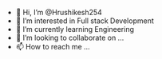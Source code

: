 - 👋 Hi, I’m @Hrushikesh254
- 👀 I’m interested in Full stack Development
- 🌱 I’m currently learning Engineering
- 💞️ I’m looking to collaborate on ...
- 📫 How to reach me ...

<!---
Hrushikesh254/Hrushikesh254 is a ✨ special ✨ repository because its `README.md` (this file) appears on your GitHub profile.
You can click the Preview link to take a look at your changes.
--->
